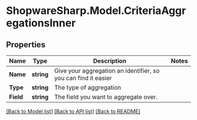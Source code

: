 # ShopwareSharp.Model.CriteriaAggregationsInner

## Properties

Name | Type | Description | Notes
------------ | ------------- | ------------- | -------------
**Name** | **string** | Give your aggregation an identifier, so you can find it easier | 
**Type** | **string** | The type of aggregation | 
**Field** | **string** | The field you want to aggregate over. | 

[[Back to Model list]](../README.md#documentation-for-models) [[Back to API list]](../README.md#documentation-for-api-endpoints) [[Back to README]](../README.md)

